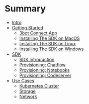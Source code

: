 # Summary
- [Intro](./intro/intro.md)
- [Getting Started](./gettingstarted/gettingstarted.md)
    - [3bot Connect App](./gettingstarted/3bot_connect_app.md)
    - [Installing The SDK on MacOS](./gettingstarted/sdk_macos.md)
    - [Installing The SDK on Linux](./gettingstarted/sdk_linux.md)
    - [Installing The SDK on Windows](./gettingstarted/sdk_windows.md)
- [SDK](./sdk/README.md)
    - [SDK Introduction](./sdk/README.md)
    - [Provisioning: Chatflow]()
    - [Provisioning: Notebooks]()
    - [Provisioning: Codeserver]()
- [Use Cases](./usecases/README.md)
    - [Kubernetes Cluster](./usecases/compute/kubernetes_cluster.md)
    - [Storage](./usecases/storage/s3_storage.md)
    - [Network](./usecases/network/overlay_network.md)
